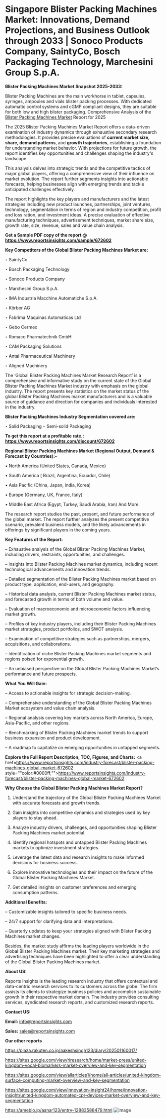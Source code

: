 # Singapore Blister Packing Machines Market: Innovations, Demand Projections, and Business Outlook through 2033 | Sonoco Products Company, SaintyCo, Bosch Packaging Technology, Marchesini Group S.p.A.

<strong>Blister Packing Machines Market Snapshot 2025-2033:</strong>

Blister Packing Machines are the main workhorse in tablet, capsules, syringes, ampoules and vials blister packing processes. With dedicated automatic control systems and cGMP compliant designs, they are suitable for both low and high blister packaging. Comprehensive Analysis of the <a href=https://www.reportsinsights.com/sample/672602>Blister Packing Machines Market</a> Report for 2025

The 2025 Blister Packing Machines Market Report offers a data-driven examination of industry dynamics through exhaustive secondary research methodologies. It provides precise evaluations of <strong>current market size, share, demand patterns</strong>, and <strong>growth trajectories</strong>, establishing a foundation for understanding market behavior. With projections for future growth, the report identifies key opportunities and challenges shaping the industry's landscape.

This analysis delves into strategic trends and the competitive tactics of major global players, offering a comprehensive view of their influence on market evolution. The report further segments insights into actionable forecasts, helping businesses align with emerging trends and tackle anticipated challenges effectively.

The report highlights the key players and manufacturers and the latest strategies including new product launches, partnerships, joint ventures, technology, segmentation in terms of region and industry competition, profit and loss ration, and investment ideas. A precise evaluation of effective manufacturing techniques, advertisement techniques, market share size, growth rate, size, revenue, sales and value chain analysis.

<strong>Get a Sample PDF copy of the report @ <a href=https://www.reportsinsights.com/sample/672602 style=color:#0000ff;>https://www.reportsinsights.com/sample/672602</a></strong>

<strong>Key Competitors of the Global Blister Packing Machines Market are:</strong>

‣ SaintyCo

‣ Bosch Packaging Technology

‣ Sonoco Products Company

‣ Marchesini Group S.p.A.

‣ IMA Industria Macchine Automatiche S.p.A.

‣ Körber AG

‣ Fabrima Maquinas Automaticas Ltd

‣ Gebo Cermex

‣ Romaco Pharmatechnik GmbH

‣ CAM Packaging Solutions

‣ Antai Pharmaceutical Machinery‎

‣ Aligned Machinery‎

The ‘Global Blister Packing Machines Market Research Report’ is a comprehensive and informative study on the current state of the Global Blister Packing Machines Market industry with emphasis on the global industry. The report presents key statistics on the market status of the global Blister Packing Machines market manufacturers and is a valuable source of guidance and direction for companies and individuals interested in the industry.

<strong>Blister Packing Machines Industry Segmentation covered are:</strong>

‣ Solid Packaging
‣ Semi-solid Packaging

<strong>To get this report at a profitable rate.: <a href=https://www.reportsinsights.com/discount/672602 style=color:#0000ff;>https://www.reportsinsights.com/discount/672602</a></strong>

<strong>Regional Blister Packing Machines Market (Regional Output, Demand &amp; Forecast by Countries):-</strong>

• North America (United States, Canada, Mexico)

• South America ( Brazil, Argentina, Ecuador, Chile)

• Asia Pacific (China, Japan, India, Korea)

• Europe (Germany, UK, France, Italy)

• Middle East Africa (Egypt, Turkey, Saudi Arabia, Iran) And More.

The research report studies the past, present, and future performance of the global market. The report further analyzes the present competitive scenario, prevalent business models, and the likely advancements in offerings by significant players in the coming years.

<strong>Key Features of the Report:</strong>

– Exhaustive analysis of the Global Blister Packing Machines Market, including drivers, restraints, opportunities, and challenges.

– Insights into Blister Packing Machines market dynamics, including recent technological advancements and innovation trends.

– Detailed segmentation of the Blister Packing Machines market based on product type, application, end-users, and geography.

– Historical data analysis, current Blister Packing Machines market status, and forecasted growth in terms of both volume and value.

– Evaluation of macroeconomic and microeconomic factors influencing market growth.

– Profiles of key industry players, including their Blister Packing Machines market strategies, product portfolios, and SWOT analysis.

– Examination of competitive strategies such as partnerships, mergers, acquisitions, and collaborations.

– Identification of niche Blister Packing Machines market segments and regions poised for exponential growth.

– An unbiased perspective on the Global Blister Packing Machines Market’s performance and future prospects.

<strong>What You Will Gain:</strong>

– Access to actionable insights for strategic decision-making.

– Comprehensive understanding of the Global Blister Packing Machines Market ecosystem and value chain analysis.

– Regional analysis covering key markets across North America, Europe, Asia-Pacific, and other regions.

– Benchmarking of Blister Packing Machines market trends to support business expansion and product development.

– A roadmap to capitalize on emerging opportunities in untapped segments.

<strong>Explore the Full Report Description, TOC, Figures, and Charts:</strong>
<a href=https://www.reportsinsights.com/industry-forecast/blister-packing-machines-global-market-672602 style=""color:#0000ff;"">https://www.reportsinsights.com/industry-forecast/blister-packing-machines-global-market-672602</a>

<strong>Why Choose the Global Blister Packing Machines Market Report?</strong>

1. Understand the trajectory of the Global Blister Packing Machines Market with accurate forecasts and growth trends.

2. Gain insights into competitive dynamics and strategies used by key players to stay ahead.

3. Analyze industry drivers, challenges, and opportunities shaping Blister Packing Machines market potential.

4. Identify regional hotspots and untapped Blister Packing Machines markets to optimize investment strategies.

5. Leverage the latest data and research insights to make informed decisions for business success.

6. Explore innovative technologies and their impact on the future of the Global Blister Packing Machines Market.

7. Get detailed insights on customer preferences and emerging consumption patterns.

<strong>Additional Benefits:</strong>

– Customizable insights tailored to specific business needs.

– 24/7 support for clarifying data and interpretations.

– Quarterly updates to keep your strategies aligned with Blister Packing Machines market changes.

Besides, the market study affirms the leading players worldwide in the Global Blister Packing Machines market. Their key marketing strategies and advertising techniques have been highlighted to offer a clear understanding of the Global Blister Packing Machines market.

<strong><strong>About US</strong>:</strong>

Reports Insights is the leading research industry that offers contextual and data-centric research services to its customers across the globe. The firm assists its clients to strategize business policies and accomplish sustainable growth in their respective market domain. The industry provides consulting services, syndicated research reports, and customized research reports.

<strong>Contact US:</strong>

<p class=><b>Email:</b> <a href=mailto:info@reportsinsights.com>info@reportsinsights.com</a></p>
<p class=><b>Sales:</b> <a href=mailto:sales@reportsinsights.com>sales@reportsinsights.com</a></p>

<strong>Our other reports</strong>

<a href=https://plaza.rakuten.co.jp/aakeshsingh123/diary/202501160017/>https://plaza.rakuten.co.jp/aakeshsingh123/diary/202501160017/</a>

<a href=https://sites.google.com/view/riresearch/home/market-press/united-kingdom-vocal-biomarkers-market-overview-and-key-segmentation>https://sites.google.com/view/riresearch/home/market-press/united-kingdom-vocal-biomarkers-market-overview-and-key-segmentation</a>

<a href=https://sites.google.com/view/allarticles1/home/all-articles/united-kingdom-surface-computing-market-overview-and-key-segmentation>https://sites.google.com/view/allarticles1/home/all-articles/united-kingdom-surface-computing-market-overview-and-key-segmentation</a>

<a href=https://sites.google.com/view/innovation-insight24/home/innovation-insight/united-kingdom-automated-cpr-devices-market-overview-and-key-segmentation>https://sites.google.com/view/innovation-insight24/home/innovation-insight/united-kingdom-automated-cpr-devices-market-overview-and-key-segmentation</a>

<a href=https://ameblo.jp/aanar123/entry-12883588479.html>https://ameblo.jp/aanar123/entry-12883588479.html</a>
![image](https://github.com/user-attachments/assets/1f58b31e-7611-4c24-8a7a-9e9b74036f22)
